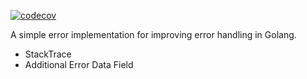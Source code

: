 [![codecov](https://codecov.io/gh/ice-coldbell/errorx/branch/main/graph/badge.svg?token=tNKcOjlxLo)](https://codecov.io/gh/ice-coldbell/errorx)

A simple error implementation for improving error handling in Golang.

- StackTrace
- Additional Error Data Field